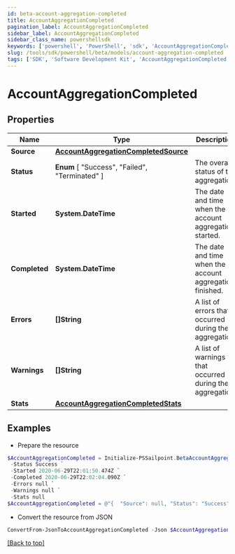 ```yaml
---
id: beta-account-aggregation-completed
title: AccountAggregationCompleted
pagination_label: AccountAggregationCompleted
sidebar_label: AccountAggregationCompleted
sidebar_class_name: powershellsdk
keywords: ['powershell', 'PowerShell', 'sdk', 'AccountAggregationCompleted', 'BetaAccountAggregationCompleted'] 
slug: /tools/sdk/powershell/beta/models/account-aggregation-completed
tags: ['SDK', 'Software Development Kit', 'AccountAggregationCompleted', 'BetaAccountAggregationCompleted']
---
```



# AccountAggregationCompleted

## Properties

Name | Type | Description | Notes
------------ | ------------- | ------------- | -------------
**Source** | [**AccountAggregationCompletedSource**](account-aggregation-completed-source) |  | [required]
**Status** |  **Enum** [  "Success",    "Failed",    "Terminated" ] | The overall status of the aggregation. | [required]
**Started** | **System.DateTime** | The date and time when the account aggregation started. | [required]
**Completed** | **System.DateTime** | The date and time when the account aggregation finished. | [required]
**Errors** | **[]String** | A list of errors that occurred during the aggregation. | [required]
**Warnings** | **[]String** | A list of warnings that occurred during the aggregation. | [required]
**Stats** | [**AccountAggregationCompletedStats**](account-aggregation-completed-stats) |  | [required]

## Examples

- Prepare the resource
```powershell
$AccountAggregationCompleted = Initialize-PSSailpoint.BetaAccountAggregationCompleted  -Source null `
 -Status Success `
 -Started 2020-06-29T22:01:50.474Z `
 -Completed 2020-06-29T22:02:04.090Z `
 -Errors null `
 -Warnings null `
 -Stats null
$AccountAggregationCompleted = @"{  "Source": null, "Status": "Success", "Started": "2020-06-29T22:01:50.474Z", "Completed": "2020-06-29T22:02:04.090Z", "Errors": null, "Warnings": null, "Stats": null }"@
```

- Convert the resource from JSON
```powershell
ConvertFrom-JsonToAccountAggregationCompleted -Json $AccountAggregationCompleted
```


[[Back to top]](#) 

